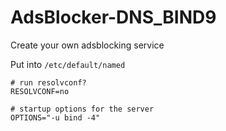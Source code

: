 # AdsBlocker-DNS_BIND9
Create your own adsblocking service


Put into ```/etc/default/named```

```
# run resolvconf?
RESOLVCONF=no

# startup options for the server
OPTIONS="-u bind -4"
```
